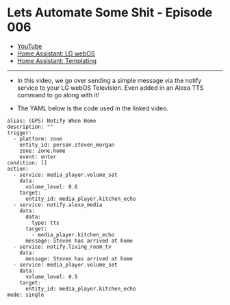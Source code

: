 # Lets Automate Some Shit - Episode 006
- [YouTube]()
- [Home Assistant: LG webOS](https://www.home-assistant.io/integrations/webostv/)
- [Home Assistant: Templating](https://www.home-assistant.io/docs/automation/templating/)
___

- In this video, we go over sending a simple message via the notify service to your LG webOS Television. Even added in an Alexa TTS command to go along with it!

- The YAML below is the code used in the linked video.


```
alias: (GPS) Notify When Home
description: ""
trigger:
  - platform: zone
    entity_id: person.steven_morgan
    zone: zone.home
    event: enter
condition: []
action:
  - service: media_player.volume_set
    data:
      volume_level: 0.6
    target:
      entity_id: media_player.kitchen_echo
  - service: notify.alexa_media
    data:
      data:
        type: tts
      target:
        - media_player.kitchen_echo
      message: Steven has arrived at home
  - service: notify.living_room_tv
    data:
      message: Steven has arrived at home
  - service: media_player.volume_set
    data:
      volume_level: 0.5
    target:
      entity_id: media_player.kitchen_echo
mode: single

```
